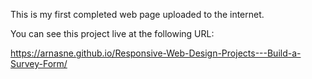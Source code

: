 This is my first completed web page uploaded to the internet.

You can see this project live at the following URL:

https://arnasne.github.io/Responsive-Web-Design-Projects---Build-a-Survey-Form/
